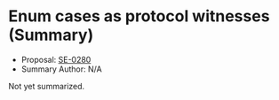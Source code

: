 # Enum cases as protocol witnesses (Summary)

* Proposal: [SE-0280](https://github.com/apple/swift-evolution/blob/main/proposals/0280-enum-cases-as-protocol-witnesses.md)
* Summary Author: N/A

Not yet summarized.
